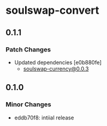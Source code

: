 # soulswap-convert

## 0.1.1

### Patch Changes

- Updated dependencies [e0b880fe]
  - soulswap-currency@0.0.3

## 0.1.0

### Minor Changes

- eddb70f8: intiial release
